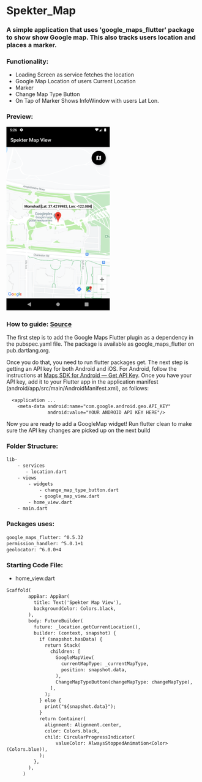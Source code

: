 # Spekter_Map
 
### A simple application that uses 'google_maps_flutter' package to show show Google map. This also tracks users location and places a marker.

### Functionality:

- Loading Screen as service fetches the location
- Google Map Location of users Current Location
- Marker
- Change Map Type Button
- On Tap of Marker Shows InfoWindow with users Lat Lon.

### Preview:
<img width="270" height="480" src="https://github.com/dinurymomshad/Spekter-Map/blob/master/assets/Screenshot_1599909994.png" />

### How to guide: [Source][medium]

The first step is to add the Google Maps Flutter plugin as a dependency in the pubspec.yaml file. The package is available as google_maps_flutter on pub.dartlang.org.

Once you do that, you need to run flutter packages get.
The next step is getting an API key for both Android and iOS. For Android, follow the instructions at [Maps SDK for Android — Get API Key][Get Api Key]. Once you have your API key, add it to your Flutter app in the application manifest (android/app/src/main/AndroidManifest.xml), as follows:

```<manifest ...
  <application ...
    <meta-data android:name="com.google.android.geo.API_KEY"
               android:value="YOUR ANDROID API KEY HERE"/>
```

Now you are ready to add a GoogleMap widget! Run flutter clean to make sure the API key changes are picked up on the next build

### Folder Structure:
```
lib-
    - services
       - location.dart
    - views
        - widgets
            - change_map_type_button.dart
            - google_map_view.dart
        - home_view.dart
    - main.dart
```

### Packages uses:

```
google_maps_flutter: ^0.5.32
permission_handler: ^5.0.1+1
geolocator: ^6.0.0+4
```

### Starting Code File:

- home_view.dart
```
Scaffold(
        appBar: AppBar(
          title: Text('Spekter Map View'),
          backgroundColor: Colors.black,
        ),
        body: FutureBuilder(
          future: _location.getCurrentLocation(),
          builder: (context, snapshot) {
            if (snapshot.hasData) {
              return Stack(
                children: [
                  GoogleMapView(
                    currentMapType: _currentMapType,
                    position: snapshot.data,
                  ),
                  ChangeMapTypeButton(changeMapType: changeMapType),
                ],
              );
            } else {
              print("${snapshot.data}");
            }
            return Container(
              alignment: Alignment.center,
              color: Colors.black,
              child: CircularProgressIndicator(
                  valueColor: AlwaysStoppedAnimation<Color>(Colors.blue)),
            );
          },
        ),
      )
```

[Get Api Key]: https://developers.google.com/maps/documentation/android-sdk/get-api-key
[medium]: https://medium.com/flutter/google-maps-and-flutter-cfb330f9a245
